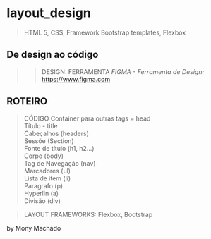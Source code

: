 # layout_design
> HTML 5, CSS, Framework Bootstrap templates, Flexbox

## De design ao código

>> DESIGN: FERRAMENTA <i> FIGMA - Ferramenta de Design:</i> https://www.figma.com

## ROTEIRO 
> CÓDIGO
Container para outras tags = head </br>
Título - title </br>
Cabeçalhos (headers) </br>
Sessõe (Section) </br>
Fonte de título (h1, h2...) </br>
Corpo (body) </br>
Tag de Navegação (nav) </br>
Marcadores (ul) </br>
Lista de item (li) </br>
Paragrafo (p) </br>
Hyperlin (a) </br>
Divisão (div) </br>

> LAYOUT
FRAMEWORKS: Flexbox, Bootstrap

by Mony Machado